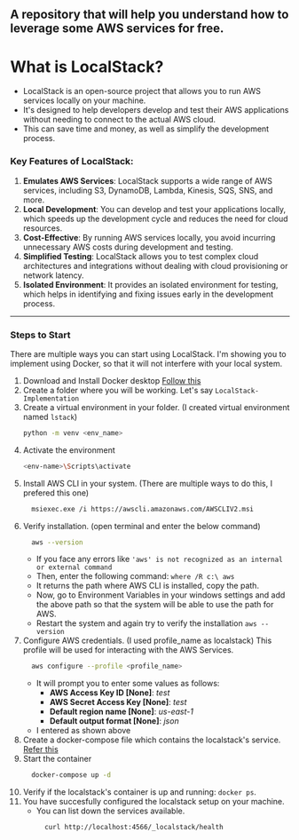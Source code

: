 A repository that will help you understand how to leverage some AWS services for free.
---

# What is LocalStack?

- LocalStack is an open-source project that allows you to run AWS services locally on your machine.
- It's designed to help developers develop and test their AWS applications without needing to connect to the actual AWS cloud.
- This can save time and money, as well as simplify the development process.

### Key Features of LocalStack:

1. **Emulates AWS Services**: LocalStack supports a wide range of AWS services, including S3, DynamoDB, Lambda, Kinesis, SQS, SNS, and more.
2. **Local Development**: You can develop and test your applications locally, which speeds up the development cycle and reduces the need for cloud resources.
3. **Cost-Effective**: By running AWS services locally, you avoid incurring unnecessary AWS costs during development and testing.
4. **Simplified Testing**: LocalStack allows you to test complex cloud architectures and integrations without dealing with cloud provisioning or network latency.
5. **Isolated Environment**: It provides an isolated environment for testing, which helps in identifying and fixing issues early in the development process.

---

### Steps to Start
There are multiple ways you can start using LocalStack. I'm showing you to implement using Docker, so that it will not interfere with your local system.

1. Download and Install Docker desktop [Follow this](https://github.com/RahulRoy-rsp/Kafka_On_Docker/tree/main#steps-to-download-install--configure-docker-on-windows-os)
2. Create a folder where you will be working. Let's say `LocalStack-Implementation`
3. Create a virtual environment in your folder. (I created virtual environment named `lstack`)
     ```bash
     python -m venv <env_name>
     ```
4. Activate the environment
     ```bash
     <env-name>\Scripts\activate
     ```
5. Install AWS CLI in your system. (There are multiple ways to do this, I prefered this one)
   ```bash
     msiexec.exe /i https://awscli.amazonaws.com/AWSCLIV2.msi
   ```
6. Verify installation. (open terminal and enter the below command)
   ```bash
     aws --version
   ```
    - If you face any errors like `'aws' is not recognized as an internal or external command`
    - Then, enter the following command: `where /R c:\ aws`
    - It returns the path where AWS CLI is installed, copy the path.
    - Now, go to Environment Variables in your windows settings and add the above path so that the system will be able to use the path for AWS.
    - Restart the system and again try to verify the installation `aws --version`
7. Configure AWS credentials. (I used profile_name as localstack) This profile will be used for interacting with the AWS Services.
   ```bash
     aws configure --profile <profile_name>
   ```
     - It will prompt you to enter some values as follows:
       - **AWS Access Key ID [None]**: *test*
       - **AWS Secret Access Key [None]**: *test*
       - **Default region name [None]**: *us-east-1*
       - **Default output format [None]**: *json*
     - I entered as shown above
8. Create a docker-compose file which contains the localstack's service. [Refer this](https://github.com/RahulRoy-rsp/LocalStack/blob/main/docker-compose.yml)
9. Start the container
   ```bash
     docker-compose up -d
   ```
 10. Verify if the localstack's container is up and running: `docker ps`.
11. You have succesfully configured the localstack setup on your machine.
    - You can list down the services available.
      ```bash
        curl http://localhost:4566/_localstack/health
      ```
